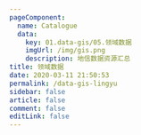 ```yaml
---
pageComponent: 
  name: Catalogue
  data: 
    key: 01.data-gis/05.领域数据
    imgUrl: /img/gis.png
    description: 地信数据资源汇总
title: 领域数据
date: 2020-03-11 21:50:53
permalink: /data-gis-lingyu
sidebar: false
article: false
comment: false
editLink: false
---
```

